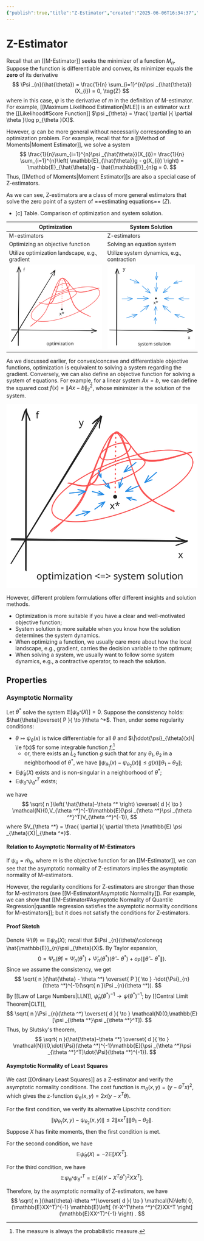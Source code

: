 ```yaml
---
{"publish":true,"title":"Z-Estimator","created":"2025-06-06T16:34:37","modified":"2025-06-11T19:23:01","cssclasses":"","state":"done","sup":["[[Estimation]]"],"aliases":null,"type":"note"}
---
```



# Z-Estimator

Recall that an [[M-Estimator]] seeks the minimizer of a function $M_{n}$. Suppose the function is differentiable and convex, its minimizer equals the **zero** of its derivative
$$
\Psi _{n}(\hat{\theta}) = \frac{1}{n} \sum_{i=1}^{n}\psi _{\hat{\theta}}(X_{i}) = 0, \tag{Z}
$$
where in this case, $\psi$ is the derivative of $m$ in the definition of M-estimator.
For example, [[Maximum Likelihood Estimation\|MLE]] is an estimator w.r.t the [[Likelihood#Score Function]] $\psi _{\theta} = \frac{ \partial  }{ \partial \theta }\log p_{\theta }(X)$.

However, $\psi$ can be more general without necessarily corresponding to an optimization problem. For example, recall that for a [[Method of Moments\|Moment Estimator]], we solve a system
$$
\frac{1}{n}\sum_{i=1}^{n}\psi _{\hat{\theta}}(X_{i})= \frac{1}{n} \sum_{i=1}^{n}\left(  \mathbb{E}_{\hat{\theta}}g - g(X_{i}) \right) = \mathbb{E}_{\hat{\theta}}g - \hat{\mathbb{E}}_{n}g = 0.
$$
Thus, [[Method of Moments\|Moment Estimator]]s are also a special case of Z-estimators.

As we can see, Z-estimators are a class of more general estimators that solve the zero point of a system of ==estimating equations== $(Z)$.

- [c] Table. Comparison of optimization and system solution.

| Optimization                                     | System Solution                            |
| ------------------------------------------------ | ------------------------------------------ |
| M-estimators                                     | Z-estimators                               |
| Optimizing an objective function                 | Solving an equation system                 |
| Utilize optimization landscape, e.g., gradient   | Utilize system dynamics, e.g., contraction |
| ![optimization](excalidraw/z-opt.excalidraw.svg) | ![system](excalidraw/z-sys.excalidraw.svg) |

As we discussed earlier, for convex/concave and differentiable objective functions, optimization is equivalent to solving a system regarding the gradient.
Conversely, we can also define an objective function for solving a system of equations. For example, for a linear system $Ax=b$, we can define the squared cost $f(x) = \|Ax-b\|_{2}^{2}$, whose minimizer is the solution of the system.

![Equivalence of optimization and system solution.|300](excalidraw/z-opt-sys.excalidraw.svg)

However, different problem formulations offer different insights and solution methods.

- Optimization is more suitable if you have a clear and well-motivated objective function;
- System solution is more suitable when you know how the solution determines the system dynamics.
- When optimizing a function, we usually care more about how the local landscape, e.g., gradient, carries the decision variable to the optimum;
- When solving a system, we usually want to follow some system dynamics, e.g., a contractive operator, to reach the solution.

## Properties

### Asymptotic Normality

Let $\theta ^*$ solve the system $\mathbb{E}[\psi_{\theta ^*}(X)]=0$. Suppose the consistency holds: $\hat{\theta}\overset{ P }{ \to }\theta ^*$.
Then, under some regularity conditions:

- $\theta \mapsto \psi _{\theta}(x)$ is twice differentiable for all $\theta$ and $\|\ddot{\psi}_{\theta}(x)\| \le f(x)$ for some integrable function $f$;[^1]
    - or, there exists an $L_{2}$ function $g$ such that for any $\theta_{1},\theta_{2}$ in a neighborhood of $\theta ^*$, we have $\|\psi _{\theta_{1}}(x)-\psi _{\theta_{2}}(x)\| \le g(x)\|\theta_{1}-\theta_{2}\|$;
- $\mathbb{E} \dot{\psi}_{\theta}(X)$ exists and is non-singular in a neighborhood of $\theta ^*$;
- $\mathbb{E} \psi _{\theta ^*}\psi _{\theta ^*}^T$ exists;

we have
$$
\sqrt{ n }\left( \hat{\theta}-\theta ^* \right) \overset{ d }{ \to } \mathcal{N}(0,V_{\theta ^*}^{-1}\mathbb{E}[\psi _{\theta ^*}\psi _{\theta ^*}^T]V_{\theta ^*}^{-1}),
$$
where $V_{\theta ^*} = \frac{ \partial  }{ \partial \theta }\mathbb{E} \psi _{\theta}(X)|_{\theta ^*}$.

[^1]: The measure is always the probabilistic measure.

#### Relation to Asymptotic Normality of M-Estimators

If $\psi _{\theta} = \dot{m}_{\theta}$, where $m$ is the objective function for an [[M-Estimator]], we can see that the asymptotic normality of Z-estimators implies the asymptotic normality of M-estimators.

However, the regularity conditions for Z-estimators are stronger than those for M-estimators (see [[M-Estimator#Asymptotic Normality]]). For example, we can show that [[M-Estimator#Asymptotic Normality of Quantile Regression\|quantile regression satisfies the asymptotic normality conditions for M-estimators]]; but it does not satisfy the conditions for Z-estimators.

#### Proof Sketch

Denote $\Psi(\theta)\coloneqq \mathbb{E}\psi _{\theta}(X)$; recall that $\Psi _{n}(\theta)\coloneqq \hat{\mathbb{E}}_{n}\psi _{\theta}(X)$. By Taylor expansion,
$$
0 = \Psi _{n}(\hat{\theta}) = \Psi _{n}(\theta ^*) + \dot{\Psi}_{n}(\theta ^*)(\hat{\theta}-\theta ^*) + o_{P}(\|\hat{\theta}-\theta ^*\|).
$$
Since we assume the consistency, we get
$$
\sqrt{ n }(\hat{\theta} - \theta ^*) \overset{ P }{ \to } -\dot{\Psi}_{n}(\theta ^*)^{-1}(\sqrt{ n }\Psi _{n}(\theta ^*)).
$$
By [[Law of Large Numbers\|LLN]], $\dot{\psi}_n(\theta ^*)^{-1}\to \dot{\psi}(\theta ^*)^{-1}$; by [[Central Limit Theorem\|CLT]],
$$
\sqrt{ n  }\Psi _{n}(\theta ^*) \overset{ d }{ \to } \mathcal{N}(0,\mathbb{E}[\psi _{\theta ^*}\psi _{\theta ^*}^T]).
$$
Thus, by Slutsky's theorem,
$$
\sqrt{ n }(\hat{\theta}-\theta ^*) \overset{ d }{ \to } \mathcal{N}l(0,\dot{\Psi}(\theta ^*)^{-1}\mathbb{E}[\psi _{\theta ^*}\psi _{\theta ^*}^T]\dot{\Psi}(\theta ^*)^{-1}).
$$

#### Asymptotic Normality of Least Squares

We cast [[Ordinary Least Squares]] as a Z-estimator and verify the asymptotic normality conditions. The cost function is $m_{\theta}(x,y) = (y-\theta ^Tx)^{2}$, which gives the z-function $\psi _{\theta}(x,y) = 2x(y-x^T\theta )$.

For the first condition, we verify its alternative Lipschitz condition:
$$
\|\psi _{\theta_{1}}(x,y)-\psi _{\theta_{2}}(x,y)\| \le 2\|xx^T\|\|\theta_{1}-\theta_{2}\|.
$$
Suppose $X$ has finite moments, then the first condition is met.

For the second condition, we have
$$
\mathbb{E} \dot{\psi}_{\theta}(X) = -2\mathbb{E}[XX^T].
$$

For the third condition, we have
$$
\mathbb{E} \psi _{\theta ^*}\psi _{\theta ^*}^T =  \mathbb{E}\left[ 4(Y-X^T\theta ^*)^{2} XX^T \right] .
$$

Therefore, by the asymptotic normality of Z-estimators, we have
$$
\sqrt{ n }(\hat{\theta}-\theta ^*)\overset{ d }{ \to } \mathcal{N}\left( 0, (\mathbb{E}XX^T)^{-1} \mathbb{E}\left[ (Y-X^T\theta ^*)^{2}XX^T \right] (\mathbb{E}XX^T)^{-1} \right) .
$$
